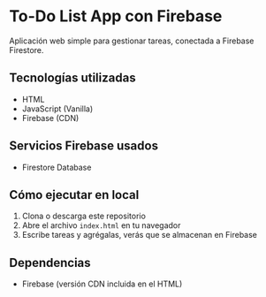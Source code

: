 # To-Do List App con Firebase

Aplicación web simple para gestionar tareas, conectada a Firebase Firestore.

## Tecnologías utilizadas

- HTML
- JavaScript (Vanilla)
- Firebase (CDN)

## Servicios Firebase usados

- Firestore Database

## Cómo ejecutar en local

1. Clona o descarga este repositorio
2. Abre el archivo `index.html` en tu navegador
3. Escribe tareas y agrégalas, verás que se almacenan en Firebase

## Dependencias

- Firebase (versión CDN incluida en el HTML)
